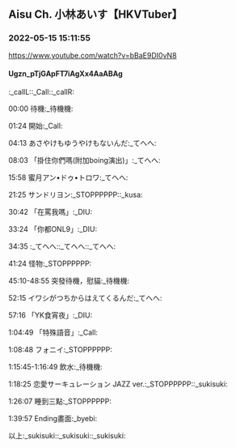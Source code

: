 # ㅤㅤㅤ

## Aisu Ch. 小林あいす【HKVTuber】

### 2022-05-15 15:11:55

https://www.youtube.com/watch?v=bBaE9DI0vN8

#### Ugzn_pTjGApFT7iAgXx4AaABAg

:_callL::_Call::_callR:

00:00 待機:_待機機:

01:24 開始:_Call:

04:13 あさやけもゆうやけもないんだ:_てへへ:

08:03 「掛住你們嗎(附加boing演出)」:_てへへ:

15:58 蜜月アン•ドゥ•トロワ:_てへへ:

21:25 サンドリヨン:_STOPPPPPP::_kusa:

30:42 「在罵我嗎」:_DIU:

33:24 「你都ONL9」:_DIU:

34:35 :_てへへ::_てへへ::_てへへ:

41:24 怪物:_STOPPPPPP:

45:10-48:55 突發待機，慰貓:_待機機:

52:15 イワシがつちからはえてくるんだ:_てへへ:

57:16 「YK食宵夜」:_DIU:

1:04:49 「特殊語音」:_Call:

1:08:48 フォニイ:_STOPPPPPP:

1:15:45-1:16:49 飲水:_待機機:

1:18:25 恋愛サーキュレーション JAZZ ver.:_STOPPPPPP::_sukisuki:

1:26:07 睡到三點:_STOPPPPPP:

1:39:57 Ending畫面:_byebi:

以上:_sukisuki::_sukisuki::_sukisuki:

